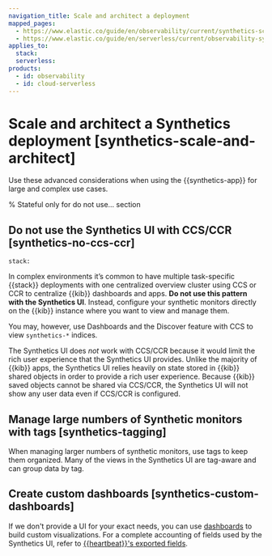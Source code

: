```yaml
---
navigation_title: Scale and architect a deployment
mapped_pages:
  - https://www.elastic.co/guide/en/observability/current/synthetics-scale-and-architect.html
  - https://www.elastic.co/guide/en/serverless/current/observability-synthetics-scale-and-architect.html
applies_to:
  stack:
  serverless:
products:
  - id: observability
  - id: cloud-serverless
---
```


# Scale and architect a Synthetics deployment [synthetics-scale-and-architect]

Use these advanced considerations when using the {{synthetics-app}} for large and complex use cases.

% Stateful only for do not use... section

## Do not use the Synthetics UI with CCS/CCR [synthetics-no-ccs-ccr]
```{applies_to}
stack:
```

In complex environments it’s common to have multiple task-specific {{stack}} deployments with one  centralized overview cluster using CCS or CCR to centralize {{kib}} dashboards and apps. **Do not use this pattern with the Synthetics UI**. Instead, configure your synthetic monitors directly on the {{kib}} instance where you want to view and manage them.

You may, however, use Dashboards and the Discover feature with CCS to view `synthetics-*` indices.

The Synthetics UI does *not* work with CCS/CCR because it would limit the rich user experience that the Synthetics UI provides. Unlike the majority of {{kib}} apps, the Synthetics UI relies heavily on state stored in {{kib}} shared objects in order to provide a rich user experience. Because {{kib}} saved objects cannot be shared via CCS/CCR, the Synthetics UI will not show any user data even if CCS/CCR is configured.

## Manage large numbers of Synthetic monitors with tags [synthetics-tagging]

When managing larger numbers of synthetic monitors, use tags to keep them organized. Many of the views in the Synthetics UI are tag-aware and can group data by tag.

## Create custom dashboards [synthetics-custom-dashboards]

If we don't provide a UI for your exact needs, you can use [dashboards](/explore-analyze/dashboards.md) to build custom visualizations. For a complete accounting of fields used by the Synthetics UI, refer to [{{heartbeat}}'s exported fields](beats://reference/heartbeat/exported-fields.md).
